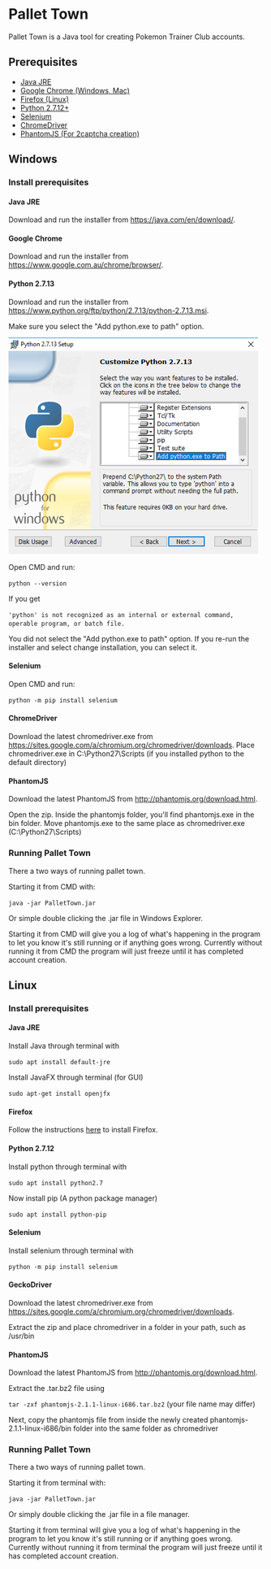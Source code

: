 # Pallet Town

Pallet Town is a Java tool for creating Pokemon Trainer Club accounts.

## Prerequisites

- [Java JRE](https://java.com/en/download/)
- [Google Chrome (Windows, Mac)](https://www.google.com.au/chrome/browser/)
- [Firefox (Linux)](https://www.mozilla.org/en-US/firefox/new/)
- [Python 2.7.12+](https://www.python.org/ftp/python/2.7.13/python-2.7.13.msi)
- [Selenium](http://selenium-python.readthedocs.io/installation.html)
- [ChromeDriver](https://sites.google.com/a/chromium.org/chromedriver/downloads)
- [PhantomJS (For 2captcha creation)](http://selenium-python.readthedocs.io/installation.html)

## Windows

### Install prerequisites

#### Java JRE

Download and run the installer from https://java.com/en/download/.

#### Google Chrome

Download and run the installer from https://www.google.com.au/chrome/browser/.

#### Python 2.7.13

Download and run the installer from https://www.python.org/ftp/python/2.7.13/python-2.7.13.msi.

Make sure you select the "Add python.exe to path" option.

![Alt text](add-python-path.png)

Open CMD and run:

`python --version`

If you get

`'python' is not recognized as an internal or external command, operable program, or batch file.`

You did not select the "Add python.exe to path" option. If you re-run the installer and select change installation, you can select it.

#### Selenium

Open CMD and run:

`python -m pip install selenium`

#### ChromeDriver

Download the latest chromedriver.exe from https://sites.google.com/a/chromium.org/chromedriver/downloads.
Place chromedriver.exe in C:\Python27\Scripts (if you installed python to the default directory)

#### PhantomJS

Download the latest PhantomJS from http://phantomjs.org/download.html.

Open the zip. Inside the phantomjs folder, you'll find phantomjs.exe in the bin folder. Move phantomjs.exe to the same place as chromedriver.exe (C:\Python27\Scripts)

### Running Pallet Town

There a two ways of running pallet town. 

Starting it from CMD with:

`java -jar PalletTown.jar`

Or simple double clicking the .jar file in Windows Explorer.

Starting it from CMD will give you a log of what's happening in the program to let you know it's still running or if anything goes wrong.
Currently without running it from CMD the program will just freeze until it has completed account creation.

## Linux

### Install prerequisites

#### Java JRE

Install Java through terminal with

`sudo apt install default-jre`

Install JavaFX through terminal (for GUI)

`sudo apt-get install openjfx`

#### Firefox

Follow the instructions [here](https://support.mozilla.org/en-US/kb/install-firefox-linux) to install Firefox.

#### Python 2.7.12

Install python through terminal with

`sudo apt install python2.7`

Now install pip (A python package manager)

`sudo apt install python-pip`

#### Selenium

Install selenium through terminal with

`python -m pip install selenium`

#### GeckoDriver

Download the latest chromedriver.exe from https://sites.google.com/a/chromium.org/chromedriver/downloads.

Extract the zip and place chromedriver in a folder in your path, such as /usr/bin

#### PhantomJS

Download the latest PhantomJS from http://phantomjs.org/download.html.

Extract the .tar.bz2 file using

`tar -zxf phantomjs-2.1.1-linux-i686.tar.bz2` (your file name may differ)

Next, copy the phantomjs file from inside the newly created phantomjs-2.1.1-linux-i686/bin folder into the same folder as chromedriver

### Running Pallet Town

There a two ways of running pallet town. 

Starting it from terminal with:

`java -jar PalletTown.jar`

Or simply double clicking the .jar file in a file manager.

Starting it from terminal will give you a log of what's happening in the program to let you know it's still running or if anything goes wrong.
Currently without running it from terminal the program will just freeze until it has completed account creation.
